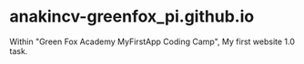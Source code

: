 # anakincv-greenfox_pi.github.io
Within "Green Fox Academy MyFirstApp Coding Camp", My first website 1.0 task. 
